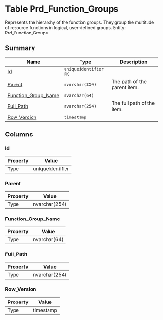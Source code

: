 # Table Prd_Function_Groups

Represents the hierarchy of the function groups. They group the multitude of resource functions in logical, user-defined groups. Entity: Prd_Function_Groups

## Summary

| Name | Type | Description |
| - | - | --- |
|[Id](#id)|`uniqueidentifier` `PK`||
|[Parent](#parent)|`nvarchar(254)` |The path of the parent item.|
|[Function_Group_Name](#function_group_name)|`nvarchar(64)` ||
|[Full_Path](#full_path)|`nvarchar(254)` |The full path of the item.|
|[Row_Version](#row_version)|`timestamp` ||

## Columns

### Id

| Property | Value |
| - | - |
|Type|uniqueidentifier|

### Parent

| Property | Value |
| - | - |
|Type|nvarchar(254)|

### Function_Group_Name

| Property | Value |
| - | - |
|Type|nvarchar(64)|

### Full_Path

| Property | Value |
| - | - |
|Type|nvarchar(254)|

### Row_Version

| Property | Value |
| - | - |
|Type|timestamp|


